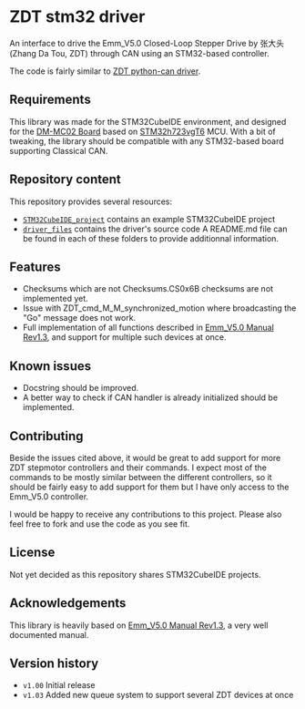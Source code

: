 # ZDT stm32 driver
An interface to drive the Emm_V5.0 Closed-Loop Stepper Drive by 张大头 (Zhang Da Tou, ZDT) through CAN using an STM32-based controller.

The code is fairly similar to [ZDT python-can driver](https://github.com/lgabp1/zdt_pythoncan_driver).

## Requirements
This library was made for the STM32CubeIDE environment, and designed for the [DM-MC02 Board](https://gitee.com/kit-miao/dm-mc02) based on [STM32h723vgT6](https://www.st.com/en/microcontrollers-microprocessors/stm32h723vg.html) MCU. With a bit of tweaking, the library should be compatible with any STM32-based board supporting Classical CAN.

## Repository content
This repository provides several resources:
* [`STM32CubeIDE_project`](./STM32CubeIDE_project/) contains an example STM32CubeIDE project
* [`driver_files`](./driver_files/) contains the driver's source code
A README.md file can be found in each of these folders to provide additionnal information.

## Features
* Checksums which are not Checksums.CS0x6B checksums are not implemented yet.
* Issue with ZDT_cmd_M_M_synchronized_motion where broadcasting the "Go" message does not work.
* Full implementation of all functions described in [Emm_V5.0 Manual Rev1.3]((https://blog.csdn.net/zhangdatou666/article/details/132644047)), and support for multiple such devices at once.

## Known issues
* Docstring should be improved.
* A better way to check if CAN handler is already initialized should be implemented.

## Contributing
Beside the issues cited above, it would be great to add support for more ZDT stepmotor controllers and their commands. I expect most of the commands to be mostly similar between the different controllers, so it should be fairly easy to add support for them but I have only access to the Emm_V5.0 controller.

I would be happy to receive any contributions to this project. Please also feel free to fork and use the code as you see fit.

## License

Not yet decided as this repository shares STM32CubeIDE projects.

## Acknowledgements
This library is heavily based on [Emm_V5.0 Manual Rev1.3]((https://blog.csdn.net/zhangdatou666/article/details/132644047)), a very well documented manual.

## Version history
* `v1.00` Initial release
* `v1.03` Added new queue system to support several ZDT devices at once
